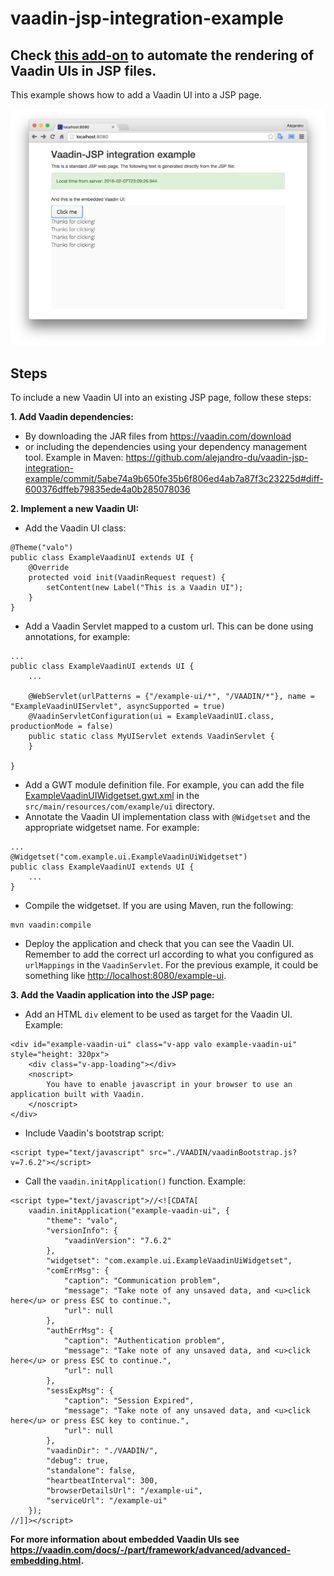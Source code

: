 # vaadin-jsp-integration-example

## Check [this add-on](https://vaadin.com/directory#!addon/jsp-integration) to automate the rendering of Vaadin UIs in JSP files.

This example shows how to add a Vaadin UI into a JSP page.

![Alt text](/screenshot.png?raw=true "Screenshot")

## Steps
To include a new Vaadin UI into an existing JSP page, follow these steps:

**1. Add Vaadin dependencies:**

 * By downloading the JAR files from https://vaadin.com/download
 * or including the dependencies using your dependency management tool. Example in Maven: https://github.com/alejandro-du/vaadin-jsp-integration-example/commit/5abe74a9b650fe35b6f806ed4ab7a87f3c23225d#diff-600376dffeb79835ede4a0b285078036

**2. Implement a new Vaadin UI:**

 * Add the Vaadin UI class:

```
@Theme("valo")
public class ExampleVaadinUI extends UI {
    @Override
    protected void init(VaadinRequest request) {
        setContent(new Label("This is a Vaadin UI");
    }
}
```

 * Add a Vaadin Servlet mapped to a custom url. This can be done using annotations, for example:

```
...
public class ExampleVaadinUI extends UI {
    ...
    
    @WebServlet(urlPatterns = {"/example-ui/*", "/VAADIN/*"}, name = "ExampleVaadinUIServlet", asyncSupported = true)
    @VaadinServletConfiguration(ui = ExampleVaadinUI.class, productionMode = false)
    public static class MyUIServlet extends VaadinServlet {
    }

}
```

 * Add a GWT module definition file. For example, you can add the file [ExampleVaadinUIWidgetset.gwt.xml](/src/main/resources/com/example/ui/ExampleVaadinUiWidgetset.gwt.xml) in the `src/main/resources/com/example/ui` directory.
 * Annotate the Vaadin UI implementation class with `@Widgetset` and the appropriate widgetset name. For example:

```
...
@Widgetset("com.example.ui.ExampleVaadinUiWidgetset")
public class ExampleVaadinUI extends UI {
    ...
}
```

 * Compile the widgetset. If you are using Maven, run the following:
 
```
mvn vaadin:compile
````

 * Deploy the application and check that you can see the Vaadin UI. Remember to add the correct url according to what you configured as `urlMappings` in the `VaadinServlet`. For the previous example, it could be something like <http://localhost:8080/example-ui>.

**3. Add the Vaadin application into the JSP page:**

 * Add an HTML `div` element to be used as target for the Vaadin UI. Example:

```
<div id="example-vaadin-ui" class="v-app valo example-vaadin-ui" style="height: 320px">
    <div class="v-app-loading"></div>
    <noscript>
        You have to enable javascript in your browser to use an application built with Vaadin.
    </noscript>
</div>
```

 * Include Vaadin's bootstrap script:

```
<script type="text/javascript" src="./VAADIN/vaadinBootstrap.js?v=7.6.2"></script>
```

 * Call the `vaadin.initApplication()` function. Example:

```
<script type="text/javascript">//<![CDATA[
    vaadin.initApplication("example-vaadin-ui", {
        "theme": "valo",
        "versionInfo": {
            "vaadinVersion": "7.6.2"
        },
        "widgetset": "com.example.ui.ExampleVaadinUiWidgetset",
        "comErrMsg": {
            "caption": "Communication problem",
            "message": "Take note of any unsaved data, and <u>click here</u> or press ESC to continue.",
            "url": null
        },
        "authErrMsg": {
            "caption": "Authentication problem",
            "message": "Take note of any unsaved data, and <u>click here</u> or press ESC to continue.",
            "url": null
        },
        "sessExpMsg": {
            "caption": "Session Expired",
            "message": "Take note of any unsaved data, and <u>click here</u> or press ESC key to continue.",
            "url": null
        },
        "vaadinDir": "./VAADIN/",
        "debug": true,
        "standalone": false,
        "heartbeatInterval": 300,
        "browserDetailsUrl": "/example-ui",
        "serviceUrl": "/example-ui"
    });
//]]></script>
```

**For more information about embedded Vaadin UIs see https://vaadin.com/docs/-/part/framework/advanced/advanced-embedding.html.**
